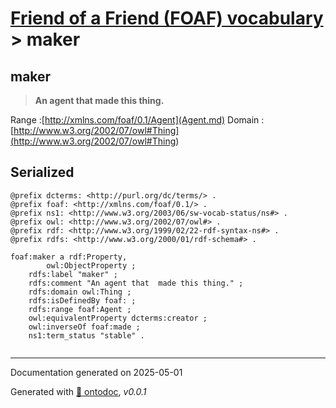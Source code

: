 # [Friend of a Friend (FOAF) vocabulary](../homepage.md) > maker

## maker

> **An agent that  made this thing.**

Range :[http://xmlns.com/foaf/0.1/Agent](Agent.md)
Domain :[http://www.w3.org/2002/07/owl#Thing](<http://www.w3.org/2002/07/owl#Thing>)

## Serialized

```ttl
@prefix dcterms: <http://purl.org/dc/terms/> .
@prefix foaf: <http://xmlns.com/foaf/0.1/> .
@prefix ns1: <http://www.w3.org/2003/06/sw-vocab-status/ns#> .
@prefix owl: <http://www.w3.org/2002/07/owl#> .
@prefix rdf: <http://www.w3.org/1999/02/22-rdf-syntax-ns#> .
@prefix rdfs: <http://www.w3.org/2000/01/rdf-schema#> .

foaf:maker a rdf:Property,
        owl:ObjectProperty ;
    rdfs:label "maker" ;
    rdfs:comment "An agent that  made this thing." ;
    rdfs:domain owl:Thing ;
    rdfs:isDefinedBy foaf: ;
    rdfs:range foaf:Agent ;
    owl:equivalentProperty dcterms:creator ;
    owl:inverseOf foaf:made ;
    ns1:term_status "stable" .


```

---

Documentation generated on 2025-05-01

Generated with [📑 ontodoc](https://github.com/StephaneBranly/ontodoc), *v0.0.1*